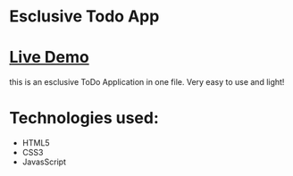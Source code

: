 # Esclusive Todo App

# [Live Demo](https://atcsy.github.io/ToDoApp/)



this is an esclusive ToDo Application in one file. Very easy to use and light!

# Technologies used:



* HTML5
* CSS3
* JavasScript


